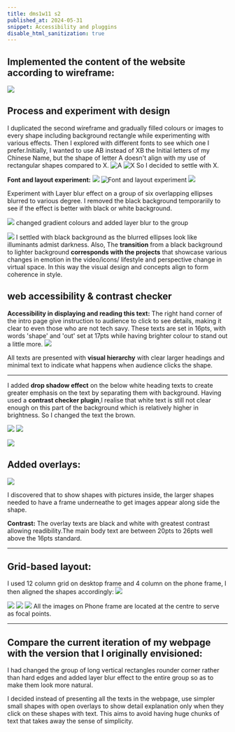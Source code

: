 ```yaml
---
title: dms1w11 s2
published_at: 2024-05-31
snippet: Accessibility and pluggins
disable_html_sanitization: true
---
```


## Implemented the content of the website according to wireframe:

![ ](a4/11.png)

## Process and experiment with design

I duplicated the second wireframe and gradually filled colours or images to every shape including background rectangle while experimenting with various effects.
Then I explored with different fonts to see which one I prefer.Initially, I wanted to use AB instead of XB the Initial letters of my Chinese Name, but the shape of letter A doesn't align with my use of rectangular shapes compared to X.
![A ](a4/AB.png)
![X](a4/XB.png)
So I decided to settle with X.

**Font and layout experiment:**
![](a4/FE1.png)
![Font and layout experiment](a4/FE.png)
![](a4/Blur.png)

Experiment with Layer blur effect on a group of six overlapping ellipses blurred to various degree.
I removed the black background temporariily to see if the effect is better with black or white background.

![ ](a4/gr.png)
changed gradient colours and added layer blur to the group

![ ](a4/ju.png)
I settled with black background as the blurred ellipses look like illuminants admist darkness. Also, The **transition** from a black background to lighter background **corresponds with the projects** that showcase various changes in emotion in the video/icons/ lifestyle and perspective change in virtual space. In this way the visual design and concepts align to form coherence in style.

## web accessibility & contrast checker

**Accessibility in displaying and reading this text:**
The right hand corner of the intro page give instruction to audience to click to see details, making it clear to even those who are not tech savy. These texts are set in 16pts, with words 'shape' and 'out' set at 17pts while having brighter colour to stand out a little more.
![ ](a4/text.png)

All texts are presented with **visual hierarchy** with clear larger headings and minimal text to indicate what happens when audience clicks the shape.

---

I added **drop shadow effect** on the below white heading texts to create greater emphasis on the text by separating them with background.
Having used a **contrast checker plugin**,I realise that white text is still not clear enough on this part of the background which is relatively higher in brightness. So I changed the text the brown.

![ ](a4/c1.png)
![ ](a4/c2.png)

![ ](a4/c3.png)

## Added overlays:

![ ](a4/12.png)

I discovered that to show shapes with pictures inside, the larger shapes needed to have a frame underneathe to get images appear along side the shape.

**Contrast:**
The overlay texts are black and white with greatest contrast allowing readibility.The main body text are between 20pts to 26pts well above the 16pts standard.

---

## Grid-based layout:

I used 12 column grid on desktop frame and 4 column on the phone frame, I then aligned the shapes accordingly:
![ ](a4/8.png)

![ ](a4/p1.png)
![ ](a4/p2.png)
![ ](a4/p3.png)
All the images on Phone frame are located at the centre to serve as focal points.

---

## Compare the current iteration of my webpage with the version that I originally envisioned:

I had changed the group of long vertical rectangles rounder corner rather than hard edges and added layer blur effect to the entire group so as to make them look more natural.

I decided instead of presenting all the texts in the webpage, use simpler small shapes with open overlays to show detail explanation only when they click on these shapes with text. This aims to avoid having huge chunks of text that takes away the sense of simplicity.
